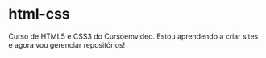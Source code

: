 # html-css
Curso de HTML5 e CSS3 do Cursoemvideo.
Estou aprendendo a criar sites e 
agora vou gerenciar repositórios! 
